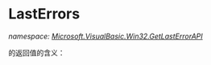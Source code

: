 ﻿
# LastErrors
_namespace: [Microsoft.VisualBasic.Win32.GetLastErrorAPI](N-Microsoft.VisualBasic.Win32.GetLastErrorAPI.md)_

的返回值的含义：




